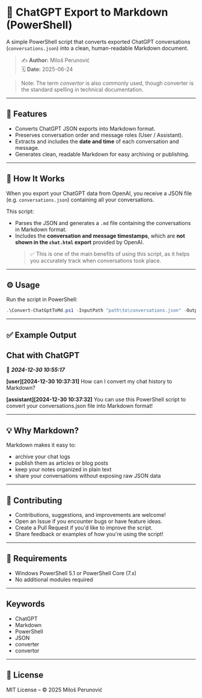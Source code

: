 # 💬 ChatGPT Export to Markdown (PowerShell)

A simple PowerShell script that converts exported ChatGPT conversations (`conversations.json`) into a clean, human-readable Markdown document.

> ✍️ **Author:** Miloš Perunović  
> 🗓️ **Date:** 2025-06-24

> Note: The term *convertor* is also commonly used, though converter is the standard spelling in technical documentation.

---

## 🚀 Features

- Converts ChatGPT JSON exports into Markdown format.
- Preserves conversation order and message roles (User / Assistant).
- Extracts and includes the **date and time** of each conversation and message.
- Generates clean, readable Markdown for easy archiving or publishing.

---

## 📂 How It Works

When you export your ChatGPT data from OpenAI, you receive a JSON file (e.g. `conversations.json`) containing all your conversations.

This script:
- Parses the JSON and generates a `.md` file containing the conversations in Markdown format.
- Includes the **conversation and message timestamps**, which are **not shown in the `chat.html` export** provided by OpenAI.  
  > ✅ This is one of the main benefits of using this script, as it helps you accurately track when conversations took place.

---

## ⚙️ Usage

Run the script in PowerShell:

```powershell
.\Convert-ChatGptToMd.ps1 -InputPath "path\to\conversations.json" -OutputPath "path\to\ChatGPT_Export.md"
```

---

## ✅ Example Output

## Chat with ChatGPT
📅 ***2024-12-30 10:55:17***

**[user][2024-12-30 10:37:31]**
How can I convert my chat history to Markdown?

**[assistant][2024-12-30 10:37:32]**
You can use this PowerShell script to convert your conversations.json file into Markdown format!

---

## 💡 Why Markdown?

Markdown makes it easy to:
- archive your chat logs
- publish them as articles or blog posts
- keep your notes organized in plain text
- share your conversations without exposing raw JSON data

---

## 🤝 Contributing

- Contributions, suggestions, and improvements are welcome!
- Open an Issue if you encounter bugs or have feature ideas.
- Create a Pull Request if you'd like to improve the script.
- Share feedback or examples of how you're using the script!

---

## 🔧 Requirements

- Windows PowerShell 5.1 or PowerShell Core (7.x)
- No additional modules required

---

## Keywords

- ChatGPT
- Markdown
- PowerShell
- JSON
- converter
- convertor

---

## 📜 License

MIT License – © 2025 Miloš Perunović

<!--
Related terms:
chatgpt markdown, chatgpt export with date and time, chatgpt conversations, powershell script,
chatgpt to markdown, chatgpt export to markdown, chatgpt json to markdown
-->
